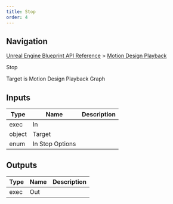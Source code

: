 ```yaml
---
title: Stop
order: 4
---
```

## Navigation

[Unreal Engine Blueprint API Reference](https://dev.epicgames.com/documentation/en-us/unreal-engine/BlueprintAPI) > [Motion Design Playback](https://dev.epicgames.com/documentation/en-us/unreal-engine/BlueprintAPI/MotionDesignPlayback)

Stop

Target is Motion Design Playback Graph

## Inputs

| Type | Name | Description |
| --- | --- | --- |
| exec | In |  |
| object | Target |  |
| enum | In Stop Options |  |

## Outputs

| Type | Name | Description |
| --- | --- | --- |
| exec | Out |  |
